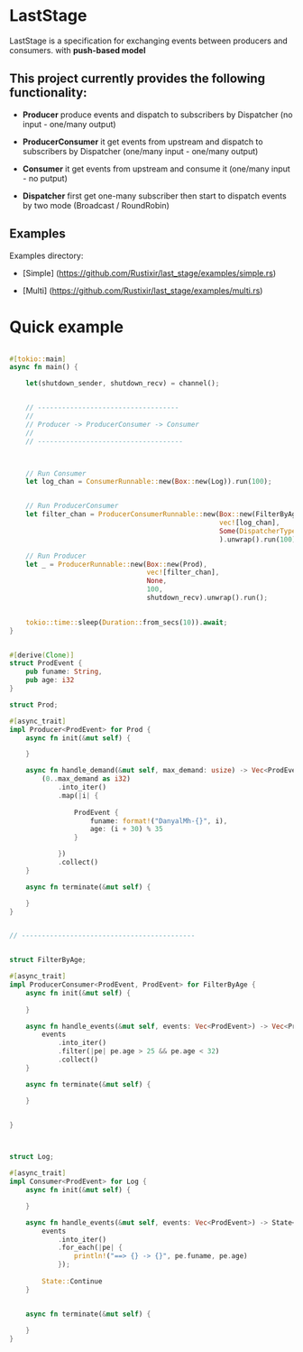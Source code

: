 
# LastStage

LastStage is a specification for exchanging events between producers and consumers.
with **push-based model**


## This project currently provides the following functionality:

  * **Producer** produce events and dispatch to subscribers by Dispatcher 
                   (no input - one/many output)


  * **ProducerConsumer** it get events from upstream and dispatch to subscribers by Dispatcher 
                            (one/many input - one/many output)


  * **Consumer** it get events from upstream and consume it 
                   (one/many input - no putput)


  * **Dispatcher** first get one-many subscriber then start to dispatch events by two mode (Broadcast / RoundRobin)



## Examples

Examples directory:

  * [Simple]  (https://github.com/Rustixir/last_stage/examples/simple.rs)  
                              
  * [Multi]   (https://github.com/Rustixir/last_stage/examples/multi.rs) 
                                       


# Quick example

```rust

#[tokio::main]
async fn main() {

    let(shutdown_sender, shutdown_recv) = channel();


    // -----------------------------------
    //
    // Producer -> ProducerConsumer -> Consumer 
    //
    // ------------------------------------



    // Run Consumer
    let log_chan = ConsumerRunnable::new(Box::new(Log)).run(100);


    // Run ProducerConsumer
    let filter_chan = ProducerConsumerRunnable::new(Box::new(FilterByAge), 
                                                    vec![log_chan], 
                                                    Some(DispatcherType::RoundRobin)
                                                    ).unwrap().run(100);

    // Run Producer
    let _ = ProducerRunnable::new(Box::new(Prod), 
                                  vec![filter_chan], 
                                  None, 
                                  100, 
                                  shutdown_recv).unwrap().run();

    
    tokio::time::sleep(Duration::from_secs(10)).await;
}


#[derive(Clone)]
struct ProdEvent {
    pub funame: String,
    pub age: i32
}

struct Prod;

#[async_trait]
impl Producer<ProdEvent> for Prod {
    async fn init(&mut self) {

    }

    async fn handle_demand(&mut self, max_demand: usize) -> Vec<ProdEvent> {
        (0..max_demand as i32)
            .into_iter()
            .map(|i| {
                
                ProdEvent { 
                    funame: format!("DanyalMh-{}", i), 
                    age: (i + 30) % 35 
                }

            })
            .collect()
    }

    async fn terminate(&mut self) {

    }
} 


// -------------------------------------------


struct FilterByAge;

#[async_trait]
impl ProducerConsumer<ProdEvent, ProdEvent> for FilterByAge {
    async fn init(&mut self) {
        
    }

    async fn handle_events(&mut self, events: Vec<ProdEvent>) -> Vec<ProdEvent> {
        events
            .into_iter()
            .filter(|pe| pe.age > 25 && pe.age < 32)
            .collect()
    }

    async fn terminate(&mut self) {

    }


} 



struct Log;

#[async_trait]
impl Consumer<ProdEvent> for Log {
    async fn init(&mut self) {

    }

    async fn handle_events(&mut self, events: Vec<ProdEvent>) -> State<ProdEvent> {
        events
            .into_iter()
            .for_each(|pe| {
                println!("==> {} -> {}", pe.funame, pe.age)
            });
        
        State::Continue
    }  


    async fn terminate(&mut self) {
        
    }
}


```
